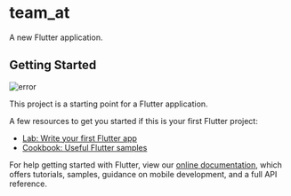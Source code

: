 # team_at

A new Flutter application.

## Getting Started


<img src="https://drive.google.com/file/d/1AWSX-6GM5hF_3p3dREYOcZlSZ2ZATgz7/view?usp=sharing" alt = "error" />

This project is a starting point for a Flutter application.

A few resources to get you started if this is your first Flutter project:

- [Lab: Write your first Flutter app](https://flutter.dev/docs/get-started/codelab)
- [Cookbook: Useful Flutter samples](https://flutter.dev/docs/cookbook)

For help getting started with Flutter, view our
[online documentation](https://flutter.dev/docs), which offers tutorials,
samples, guidance on mobile development, and a full API reference.
